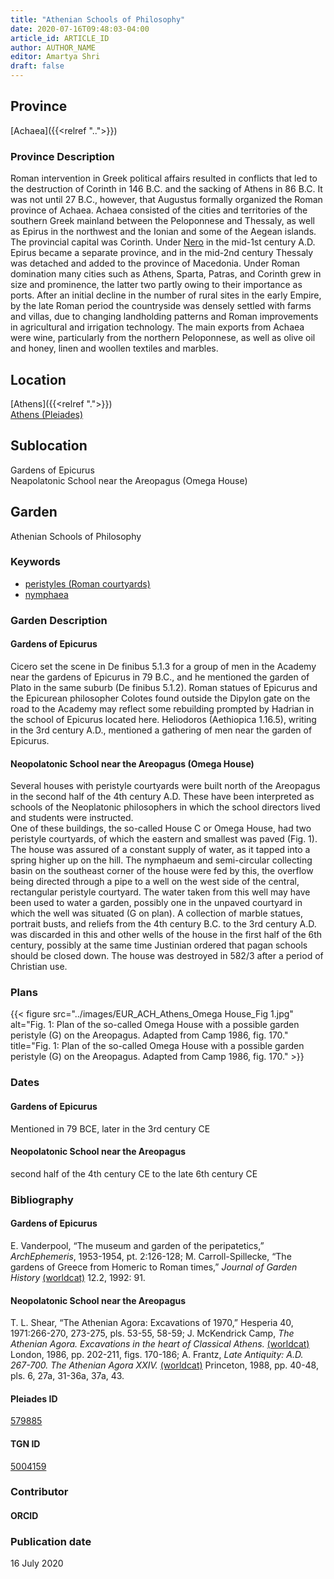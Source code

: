 ```yaml
---
title: "Athenian Schools of Philosophy"
date: 2020-07-16T09:48:03-04:00
article_id: ARTICLE_ID
author: AUTHOR_NAME
editor: Amartya Shri
draft: false
---
```


## Province

[Achaea]({{<relref "..">}})

### Province Description

Roman intervention in Greek political affairs resulted in conflicts that led to the destruction of Corinth in 146 B.C. and the sacking of Athens in 86 B.C. It was not until 27 B.C., however, that Augustus formally organized the Roman province of Achaea. Achaea consisted of the cities and territories of the southern Greek mainland between the Peloponnese and Thessaly, as well as Epirus in the northwest and the Ionian and some of the Aegean islands.
The provincial capital was Corinth. Under [Nero](link) in the mid-1st century A.D. Epirus became a separate province, and in the mid-2nd century Thessaly was detached and added to the province of Macedonia. Under Roman domination many cities such as Athens, Sparta, Patras, and Corinth grew in size and prominence, the latter two partly owing to their importance as ports.  After an initial decline in the number of rural sites in the early Empire, by the late Roman period the countryside was densely settled with farms and villas, due to changing landholding patterns and Roman improvements in agricultural and irrigation technology. The main exports from Achaea were wine, particularly from the northern Peloponnese, as well as olive oil and honey, linen and woollen textiles and marbles.

## Location

[Athens]({{<relref ".">}}) \
[Athens (Pleiades)](https://pleiades.stoa.org/places/579885)

<!--### Location Description-->

<!-- LEAVE THIS BLANK FOR NOW -->

## Sublocation

Gardens of Epicurus \
Neapolatonic School near the Areopagus (Omega House)

<!--### Sublocation Description-->

<!-- DESCRIPTION -->

## Garden

Athenian Schools of Philosophy


### Keywords


- [peristyles (Roman courtyards)](http://vocab.getty.edu/page/aat/300080971)
- [nymphaea](http://vocab.getty.edu/page/aat/300006809)

### Garden Description

#### Gardens of Epicurus

Cicero set the scene in De finibus 5.1.3 for a group of men in the Academy near the gardens of Epicurus in 79 B.C., and he mentioned the garden of Plato in the same suburb (De finibus 5.1.2).  Roman statues of Epicurus and the Epicurean philosopher Colotes found outside the Dipylon gate on the road to the Academy may reflect some rebuilding prompted by Hadrian in the school of Epicurus located here.  Heliodoros (Aethiopica 1.16.5), writing in the 3rd century A.D., mentioned a gathering of men near the garden of Epicurus.

#### Neopolatonic School near the Areopagus (Omega House)


Several houses with peristyle courtyards were built north of the Areopagus in the second half of the 4th century A.D.  These have been interpreted as schools of the Neoplatonic philosophers in which the school directors lived and students were instructed.  
One of these buildings, the so-called House C or Omega House, had two peristyle courtyards, of which the eastern and smallest was paved (Fig. 1).  The house was assured of a constant supply of water, as it tapped into a spring higher up on the hill.  The nymphaeum and semi-circular collecting basin on the southeast corner of the house were fed by this, the overflow being directed through a pipe to a well on the west side of the central, rectangular peristyle courtyard.  The water taken from this well may have been used to water a garden, possibly one in the unpaved courtyard in which the well was situated (G on plan).  A collection of marble statues, portrait busts, and reliefs from the 4th century B.C. to the 3rd century A.D. was discarded in this and other wells of the house in the first half of the 6th century, possibly at the same time Justinian ordered that pagan schools should be closed down.  The house was destroyed in 582/3 after a period of Christian use.

<!--### Maps-->

<!--
{{< figure src="../images/image_name.ext" alt="alt_text" title="CAPTION" >}}
-->

### Plans

{{< figure src="../images/EUR_ACH_Athens_Omega House_Fig 1.jpg" alt="Fig. 1: Plan of the so-called Omega House with a possible garden peristyle (G) on the Areopagus. Adapted from Camp 1986, fig. 170." title="Fig. 1: Plan of the so-called Omega House with a possible garden peristyle (G) on the Areopagus. Adapted from Camp 1986, fig. 170." >}}

<!--### Images-->

<!--
{{< figure src="../images/image_name.ext" alt="alt_text" title="CAPTION" >}}
-->

### Dates

#### Gardens of Epicurus

Mentioned in 79 BCE, later in the 3rd century CE

#### Neopolatonic School near the Areopagus

second half of the 4th century CE to the late 6th century CE

### Bibliography

#### Gardens of Epicurus

E. Vanderpool, “The museum and garden of the peripatetics,” *ArchEphemeris*, 1953-1954, pt. 2:126-128; M. Carroll-Spillecke, “The gardens of Greece from Homeric to Roman times,” *Journal of Garden History* [(worldcat)](http://www.worldcat.org/oclc/4898050192) 12.2, 1992: 91.

#### Neopolatonic School near the Areopagus
T. L. Shear, “The Athenian Agora: Excavations of 1970,” Hesperia 40, 1971:266-270, 273-275, pls. 53-55, 58-59; J. McKendrick Camp, *The Athenian Agora. Excavations in the heart of Classical Athens.* [(worldcat)](http://www.worldcat.org/oclc/1153939923) London, 1986, pp. 202-211, figs. 170-186; A. Frantz, *Late Antiquity: A.D. 267-700. The Athenian Agora XXIV.* [(worldcat)](http://www.worldcat.org/oclc/63179976) Princeton, 1988, pp. 40-48, pls. 6, 27a, 31-36a, 37a, 43.

<!--#### Periodo ID-->

<!-- [PERIODO_ID](https://pleiades.stoa.org/places/PLEIADES_ID) --> 

#### Pleiades ID

[579885](https://pleiades.stoa.org/places/579885)

#### TGN ID

[5004159](http://vocab.getty.edu/page/tgn/5004159)

### Contributor

<!-- [AUTHOR_NAME](AUTHOR_LINK) -->

#### ORCID

<!-- [ORCID](https://orcid.org/ORCID) -->

### Publication date

16 July 2020

<!--### Related articles-->

<!-- Links to other related articles. Leave blank for now -->
